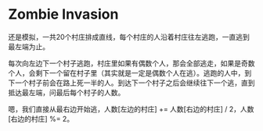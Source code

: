 # Zombie Invasion

还是模拟，一共20个村庄排成直线，每个村庄的人沿着村庄往左逃跑，一直逃到最左端为止。

每次向左边下一个村子逃跑，村庄里如果有偶数个人，那会全部逃走，如果是奇数个人，会剩下一个留在村子里（其实就是一定是偶数个人在逃）。逃跑的人中，到下一个村子前会在路上死一半的人。到达下一个村子之后会继续往下一个逃，直到抵达最左端，问最后每个村子的人数。

嗯，我们直接从最右边开始逃，人数[左边的村庄] += 人数[右边的村庄] / 2，人数[右边的村庄] %= 2。

